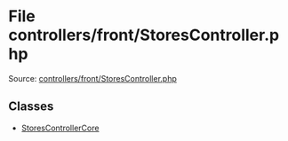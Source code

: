 File controllers/front/StoresController.php
=========

Source: [controllers/front/StoresController.php](https://github.com/PrestaShop/PrestaShop/blob/1.5.4.1/controllers/front/StoresController.php)


Classes
-------

* [StoresControllerCore](class.StoresControllerCore.md)

